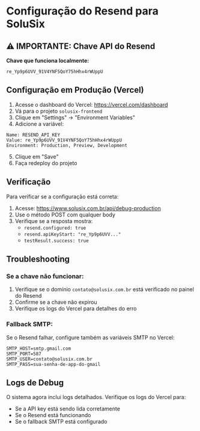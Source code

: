 # Configuração do Resend para SoluSix

## ⚠️ IMPORTANTE: Chave API do Resend

**Chave que funciona localmente:**
```
re_Yp9p6UVV_91V4YNF5QoY75hHhx4rWUppU
```

## Configuração em Produção (Vercel)

1. Acesse o dashboard do Vercel: https://vercel.com/dashboard
2. Vá para o projeto `solusix-frontend`
3. Clique em "Settings" → "Environment Variables"
4. Adicione a variável:

```
Name: RESEND_API_KEY
Value: re_Yp9p6UVV_91V4YNF5QoY75hHhx4rWUppU
Environment: Production, Preview, Development
```

5. Clique em "Save"
6. Faça redeploy do projeto

## Verificação

Para verificar se a configuração está correta:

1. Acesse: https://www.solusix.com.br/api/debug-production
2. Use o método POST com qualquer body
3. Verifique se a resposta mostra:
   - `resend.configured: true`
   - `resend.apiKeyStart: "re_Yp9p6UVV..."`
   - `testResult.success: true`

## Troubleshooting

### Se a chave não funcionar:
1. Verifique se o domínio `contato@solusix.com.br` está verificado no painel do Resend
2. Confirme se a chave não expirou
3. Verifique os logs do Vercel para detalhes do erro

### Fallback SMTP:
Se o Resend falhar, configure também as variáveis SMTP no Vercel:
```
SMTP_HOST=smtp.gmail.com
SMTP_PORT=587
SMTP_USER=contato@solusix.com.br
SMTP_PASS=sua-senha-de-app-do-gmail
```

## Logs de Debug

O sistema agora inclui logs detalhados. Verifique os logs do Vercel para:
- Se a API key está sendo lida corretamente
- Se o Resend está funcionando
- Se o fallback SMTP está configurado 